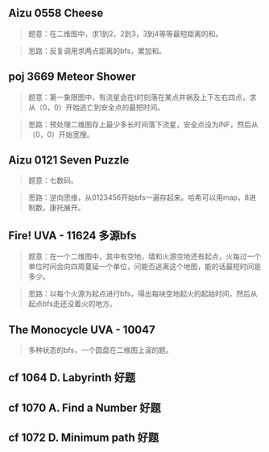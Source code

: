 ## Aizu 0558 Cheese
>题意：在二维图中，求1到2，2到3，3到4等等最短距离的和。

>思路：反复调用求两点距离的bfs，累加和。

## poj 3669 Meteor Shower 
>题意：第一象限图中，有流星会在t时刻落在某点并祸及上下左右四点，求从（0，0）开始逃亡到安全点的最短时间。

>思路：预处理二维图存上最少多长时间落下流星，安全点设为INF，然后从（0，0）开始宽搜。

## Aizu 0121 Seven Puzzle 
>题意：七数码。

>思路：逆向思维，从0123456开始bfs一遍存起来。哈希可以用map，8进制数，康托展开。

## Fire! UVA - 11624 多源bfs
>题意：在一个二维图中，其中有空地，墙和火源空地还有起点，火每过一个单位时间会向四周蔓延一个单位，问能否逃离这个地图，能的话最短时间是多少。

>思路：以每个火源为起点进行bfs，得出每块空地起火的起始时间，然后从起点bfs走还没着火的地方。

## The Monocycle UVA - 10047 
>多种状态的bfs，一个圆盘在二维图上滚的题。

## cf 1064 D. Labyrinth 好题

## cf 1070 A. Find a Number 好题

## cf 1072 D. Minimum path 好题
